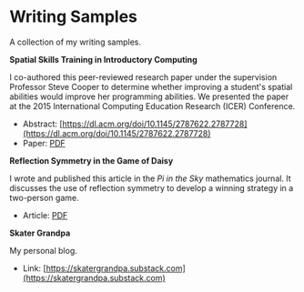 # Writing Samples
A collection of my writing samples.

**Spatial Skills Training in Introductory Computing**

I co-authored this peer-reviewed research paper under the supervision Professor Steve Cooper to determine whether improving a student's spatial abilities would improve her programming abilities. We presented the paper at the 2015 International Computing Education Research (ICER) Conference.

* Abstract: [https://dl.acm.org/doi/10.1145/2787622.2787728](https://dl.acm.org/doi/10.1145/2787622.2787728)
* Paper: [PDF](spatial_skills.pdf)

**Reflection Symmetry in the Game of Daisy**

I wrote and published this article in the *Pi in the Sky* mathematics journal. It discusses the use of reflection symmetry to develop a winning strategy in a two-person game.

* Article: [PDF](pi_in_the_sky.pdf)

**Skater Grandpa**

My personal blog.

* Link: [https://skatergrandpa.substack.com](https://skatergrandpa.substack.com)
